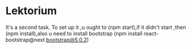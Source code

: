 # Lektorium
It's a second task.
To set up it ,u ought to (npm start),if it didn't start ,then (npm install),also u need to install bootstrap (npm install react-bootstrap@next bootstrap@5.0.2)
